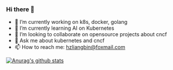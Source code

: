 ### Hi there 👋

<!--
**hzliangbin/hzliangbin** is a ✨ _special_ ✨ repository because its `README.md` (this file) appears on your GitHub profile.

Here are some ideas to get you started:
-->
- 🔭 I’m currently working on k8s, docker, golang
- 🌱 I’m currently learning AI on Kubernetes
- 👯 I’m looking to collaborate on opensource projects about cncf
- 💬 Ask me about kubernetes and cncf
- 📫 How to reach me: hzliangbin@foxmail.com

[![Anurag's github stats](https://github-readme-stats.vercel.app/api?username=hzliangbin&show_icons=true)](https://github.com/anuraghazra/github-readme-stats)

